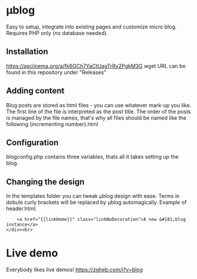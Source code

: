 # µblog
Easy to setup, integrate into existing pages and customize micro blog.
Requires PHP only (no database needed).

## Installation
https://asciinema.org/a/fk6GCh7YaCtUagTrRy2PgkM3G
wget URL can be found in this repository under "Releases"

## Adding content
Blog posts are stored as html files - you can use whatever mark-up you like.
The first line of the file is interpreted as the post title.
The order of the posts is managed by the file names, that's why all files should be named like the following {incrementing number}.html

## Configuration
blogconfig.php contains three variables, thats all it takes setting up the blog.

## Changing the design
In the templates folder you can tweak µblog design with ease.
Terms in dobule curly brackets will be replaced by µblog automagically.
Example of header.html:

```<div class='blogTitle'>
	<a href="{{linkHome}}" class="linkNoDecoration">A new &#181;blog instance</a>
</div><br>
```

# Live demo
Everybody likes live demos! 
https://zgheb.com/i?v=blog
